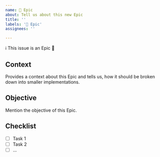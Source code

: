 ```yaml
---
name: 🎯 Epic
about: Tell us about this new Epic
title: ''
labels: '🎯 Epic'
assignees: ''

---
```


ℹ️ This issue is an Epic 🎯

## Context

Provides a context about this Epic and tells us, how it should be broken down into smaller implementations.

## Objective

Mention the objective of this Epic.

## Checklist
<!--
This checklist can be taken as the subtasks to solve this Epic.
Whenever possible, mention the related issues.
-->

- [ ] Task 1
- [ ] Task 2
- [ ] ...
